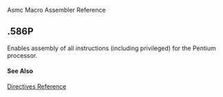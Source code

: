 Asmc Macro Assembler Reference

## .586P

Enables assembly of all instructions (including privileged) for the Pentium processor.

#### See Also

[Directives Reference](readme.md)
